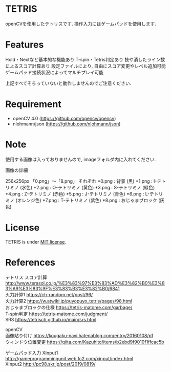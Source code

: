 # TETRIS

openCVを使用したテトリスです.
操作入力にはゲームパッドを使用します.

# Features

Hold・Nextなど基本的な機能あり
T-spin・Tetris判定あり
技や消したライン数によるスコア計算あり
設定ファイルにより, 自由にスコア変更やレベル追加可能
ゲームパッド接続状況によってマルチプレイ可能

上記すべてそろっていないと動作しませんのでご注意ください.

# Requirement
 
* openCV 4.0 (https://github.com/opencv/opencv)
* nlohmann/json (https://github.com/nlohmann/json)

# Note

使用する画像は入っておりませんので, imageフォルダ内に入れてください.

画像の詳細

256x256px
「0.png」～「8.png」
それぞれ
*0.png : 背景 (黒)
*1.png : I-テトリミノ (水色)
*2.png : O-テトリミノ (黄色)
*3.png : S-テトリミノ (緑色)
*4.png : Z-テトリミノ (赤色)
*5.png : J-テトリミノ (青色)
*6.png : L-テトリミノ (オレンジ色)
*7.png : T-テトリミノ (紫色)
*8.png : おじゃまブロック (灰色)

# License
 
TETRIS is under [MIT license](https://en.wikipedia.org/wiki/MIT_License).

# References

テトリス 
スコア計算 http://www.terasol.co.jp/%E3%83%97%E3%83%AD%E3%82%B0%E3%83%A9%E3%83%9F%E3%83%B3%E3%82%B0/6841  
火力計算1 https://ch-random.net/post/96/  
火力計算2 https://w.atwiki.jp/puyopuyo_tetris/pages/98.html  
おじゃまブロックの仕様 https://tetris-matome.com/garbage/  
T-spin判定 https://tetris-matome.com/judgment/  
SRS https://tetrisch.github.io/main/srs.html  

openCV   
画像貼り付け https://kougaku-navi.hatenablog.com/entry/20160108/p1  
ウィンドウ位置変更 https://qiita.com/Kazuhito/items/b2ebd9f9010f1ffcac5b  

ゲームパッド入力
XInput1 http://gameprogrammingunit.web.fc2.com/xinput/index.html  
XInput2 http://pc98.skr.jp/post/2019/0819/  

